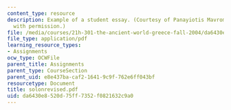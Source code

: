 ```yaml
---
content_type: resource
description: Example of a student essay. (Courtesy of Panayiotis Mavrommatis. Used
  with permission.)
file: /media/courses/21h-301-the-ancient-world-greece-fall-2004/da6430e8520d75ff7352f0821632c9a0_solonrevised.pdf
file_type: application/pdf
learning_resource_types:
- Assignments
ocw_type: OCWFile
parent_title: Assignments
parent_type: CourseSection
parent_uid: e8e437ba-caf2-1641-9c9f-762e6ff043bf
resourcetype: Document
title: solonrevised.pdf
uid: da6430e8-520d-75ff-7352-f0821632c9a0
---
```

